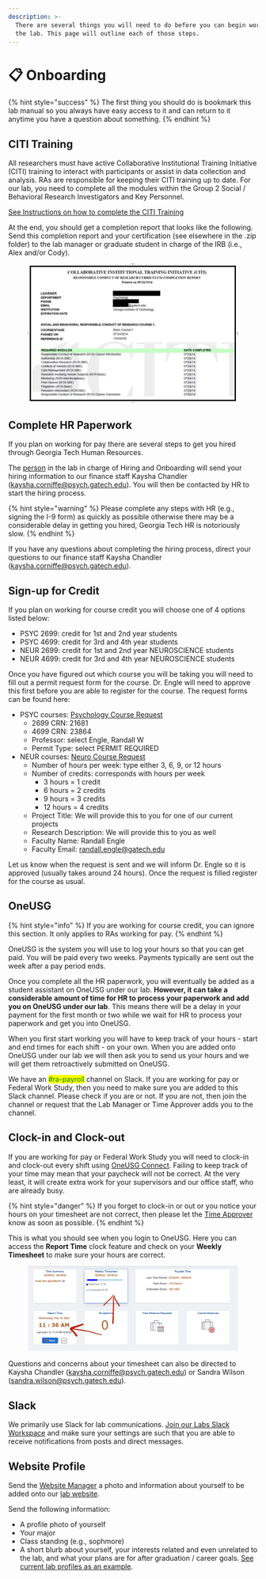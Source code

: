 ```yaml
---
description: >-
  There are several things you will need to do before you can begin working in
  the lab. This page will outline each of those steps.
---
```


# 📋 Onboarding

{% hint style="success" %}
The first thing you should do is bookmark this lab manual so you always have easy access to it and can return to it anytime you have a question about something.
{% endhint %}

## CITI Training

All researchers must have active Collaborative Institutional Training Initiative (CITI) training to interact with participants or assist in data collection and analysis. RAs are responsible for keeping their CITI training up to date. For our lab, you need to complete all the modules within the Group 2 Social / Behavioral Research Investigators and Key Personnel.

[See Instructions on how to complete the CITI Training](https://researchintegrity.gatech.edu/irb-required-training)

At the end, you should get a completion report that looks like the following. Send this completion report and your certification (see elsewhere in the .zip folder) to the lab manager or graduate student in charge of the IRB (i.e., Alex and/or Cody).

<figure><img src="../.gitbook/assets/citi.PNG" alt=""><figcaption></figcaption></figure>

## Complete HR Paperwork

If you plan on working for pay there are several steps to get you hired through Georgia Tech Human Resources.&#x20;

The [person](people.md) in the lab in charge of Hiring and Onboarding will send your hiring information to our finance staff Kaysha Chandler ([kaysha.corniffe@psych.gatech.edu](mailto:kaysha.corniffe@psych.gatech.edu)). You will then be contacted by HR to start the hiring process.

{% hint style="warning" %}
Please complete any steps with HR (e.g., signing the I-9 form) as quickly as possible otherwise there may be a considerable delay in getting you hired, Georgia Tech HR is notoriously slow.
{% endhint %}

If you have any questions about completing the hiring process, direct your questions to our finance staff Kaysha Chandler ([kaysha.corniffe@psych.gatech.edu](mailto:kaysha.corniffe@psych.gatech.edu)).

## Sign-up for Credit

If you plan on working for course credit you will choose one of 4 options listed below:

* PSYC 2699: credit for 1st and 2nd year students
* PSYC 4699: credit for 3rd and 4th year students
* NEUR 2699: credit for 1st and 2nd year NEUROSCIENCE students
* NEUR 4699: credit for 3rd and 4th year NEUROSCIENCE students

Once you have figured out which course you will be taking you will need to fill out a permit request form for the course. Dr. Engle will need to approve this first before you are able to register for the course. The request forms can be found here:

* PSYC courses: [Psychology Course Request](https://forms2.cos.gatech.edu/psych-course-request)
  * 2699 CRN: 21681
  * 4699 CRN: 23864
  * Professor: select Engle, Randall W
  * Permit Type: select PERMIT REQUIRED
* NEUR courses: [Neuro Course Request](https://forms2.cos.gatech.edu/undergraduate-research-permit)
  * Number of hours per week: type either 3, 6, 9, or 12 hours
  * Number of credits: corresponds with hours per week
    * 3 hours = 1 credit
    * 6 hours = 2 credits
    * 9 hours = 3 credits
    * 12 hours = 4 credits
  * Project Title: We will provide this to you for one of our current projects
  * Research Description: We will provide this to you as well
  * Faculty Name: Randall Engle
  * Faculty Email: [randall.engle@gatech.edu](mailto:randall.engle@gatech.edu)

Let us know when the request is sent and we will inform Dr. Engle so it is approved (usually takes around 24 hours). Once the request is filled register for the course as usual.

## OneUSG

{% hint style="info" %}
If you are working for course credit, you can ignore this section. It only applies to RAs working for pay.
{% endhint %}

OneUSG is the system you will use to log your hours so that you can get paid. You will be paid every two weeks. Payments typically are sent out the week after a pay period ends.

Once you complete all the HR paperwork, you will eventually be added as a student assistant on OneUSG under our lab. **However, it can take a considerable amount of time for HR to process your paperwork and add you on OneUSG under our lab**. This means there will be a delay in your payment for the first month or two while we wait for HR to process your paperwork and get you into OneUSG.

When you first start working you will have to keep track of your hours - start and end times for each shift - on your own. When you are added onto OneUSG under our lab we will then ask you to send us your hours and we will get them retroactively submitted on OneUSG.

We have an <mark style="color:green;">#ra-payroll</mark> channel on Slack. If you are working for pay or Federal Work Study, then you need to make sure you are added to this Slack channel. Please check if you are or not. If you are not, then join the channel or request that the Lab Manager or Time Approver adds you to the channel.

## Clock-in and Clock-out

If you are working for pay or Federal Work Study you will need to clock-in and clock-out every shift using [OneUSG Connect](https://oneusgconnect.usg.edu/). Failing to keep track of your time may mean that your paycheck will not be correct. At the very least, it will create extra work for your supervisors and our office staff, who are already busy.

{% hint style="danger" %}
If you forget to clock-in or out or you notice your hours on your timesheet are not correct, then please let the [Time Approver](people.md) know as soon as possible.
{% endhint %}

This is what you should see when you login to OneUSG. Here you can access the **Report Time** clock feature and check on your **Weekly Timesheet** to make sure your hours are correct.

<figure><img src="../.gitbook/assets/oneusg.PNG" alt=""><figcaption></figcaption></figure>

Questions and concerns about your timesheet can also be directed to Kaysha Chandler ([kaysha.corniffe@psych.gatech.edu](mailto:kaysha.corniffe@psych.gatech.edu)) or Sandra Wilson ([sandra.wilson@psych.gatech.edu](mailto:sandra.wilson@psych.gatech.edu)).

## Slack

We primarily use Slack for lab communications. [Join our Labs Slack Workspace](https://join.slack.com/t/englelab-gatech/signup) and make sure your settings are such that you are able to receive notifications from posts and direct messages.

## Website Profile

Send the [Website Manager](people.md) a photo and information about yourself to be added onto our [lab website](https://englelab.gatech.edu/people).

Send the following information:

* A profile photo of yourself
* Your major
* Class standing (e.g., sophmore)
* A short blurb about yourself, your interests related and even unrelated to the lab, and what your plans are for after graduation / career goals. [See current lab profiles as an example](https://englelab.gatech.edu/people.html#undergrads).
